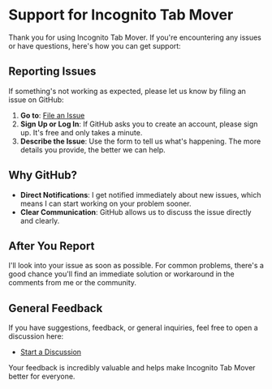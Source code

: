 # Support for Incognito Tab Mover

Thank you for using Incognito Tab Mover. If you're encountering any issues or have questions, here's how you can get support:

## Reporting Issues

If something's not working as expected, please let us know by filing an issue on GitHub:

1. **Go to**: [File an Issue](https://github.com/rohit-wadhwa/Incognito-tab-mover/issues/new?template=bug_report.md)
2. **Sign Up or Log In**: If GitHub asks you to create an account, please sign up. It's free and only takes a minute.
3. **Describe the Issue**: Use the form to tell us what's happening. The more details you provide, the better we can help.

## Why GitHub?

- **Direct Notifications**: I get notified immediately about new issues, which means I can start working on your problem sooner.
- **Clear Communication**: GitHub allows us to discuss the issue directly and clearly.

## After You Report

I'll look into your issue as soon as possible. For common problems, there's a good chance you'll find an immediate solution or workaround in the comments from me or the community.

## General Feedback

If you have suggestions, feedback, or general inquiries, feel free to open a discussion here:

- [Start a Discussion](https://github.com/rohit-wadhwa/Incognito-tab-mover/discussions)

Your feedback is incredibly valuable and helps make Incognito Tab Mover better for everyone.
